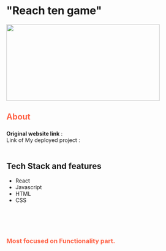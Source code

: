<h1> "Reach ten game"  </h1>
<img src="" width="400" height="200">

<h2 style="color:Tomato;">About</h2>

<h3></h3>


**Original website link** : 
 <br/>
 Link of My deployed project :  
 <br/>
 
 
## Tech Stack and features
- React
- Javascript
- HTML
- CSS



<br/><br/><br/>

<h3 style="color:Tomato;">
    Most focused on Functionality part.
</h3>
<br/> <br/>

